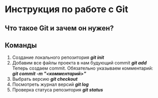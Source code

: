 # Инструкция по работе с Git
## Что такое Git и зачем он нужен?
## Команды 
1.  Создание локального репозитория 
***git init***
2. Добавим все файлы проекта в нам будующий commit
***git add***  
Теперь создаем commit. Обязательно указываем комментарий:  
***git commit -m "<комментарий>"***
3. Выбрать версию ***git checkout***
4. Посмотреть журнал версий ***git log***
5. Проверка статуса репозитория ***git status***
